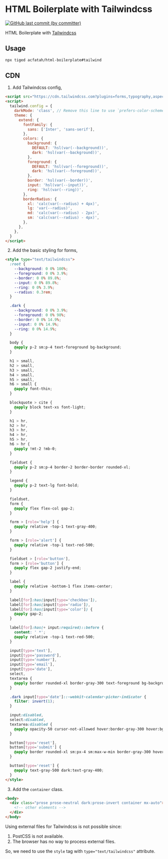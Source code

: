 # HTML Boilerplate with Tailwindcss

<p>
  <a href="https://github.com/acfatah/html-boilerplate/commits/tailwind">
  <img alt="GitHub last commit (by committer)" src="https://img.shields.io/github/last-commit/acfatah/html-boilerplate?display_timestamp=committer&style=flat-square"></a>
</p>

HTML Boilerplate with [Tailwindcss](https://tailwindcss.com)

## Usage

```bash
npx tiged acfatah/html-boilerplate#tailwind
```

## CDN

1. Add Tailwindcss config,

```html
<script src="https://cdn.tailwindcss.com?plugins=forms,typography,aspect-ratio,line-clamp,container-queries"></script>
<script>
  tailwind.config = {
    darkMode: 'class', // Remove this line to use `prefers-color-scheme` CSS media feature
    theme: {
      extend: {
        fontFamily: {
          sans: ['Inter', 'sans-serif'],
        },
        colors: {
          background: {
            DEFAULT: 'hsl(var(--background))',
            dark: 'hsl(var(--background))',
          },
          foreground: {
            DEFAULT: 'hsl(var(--foreground))',
            dark: 'hsl(var(--foreground))',
          },
          border: 'hsl(var(--border))',
          input: 'hsl(var(--input))',
          ring: 'hsl(var(--ring))',
        },
        borderRadius: {
          xl: 'calc(var(--radius) + 4px)',
          lg: 'var(--radius)',
          md: 'calc(var(--radius) - 2px)',
          sm: 'calc(var(--radius) - 4px)',
        },
      },
    },
  }
</script>
```

2. Add the basic styling for forms,

```html
<style type="text/tailwindcss">
  :root {
    --background: 0 0% 100%;
    --foreground: 0 0% 3.9%;
    --border: 0 0% 89.8%;
    --input: 0 0% 89.8%;
    --ring: 0 0% 3.9%;
    --radius: 0.3rem;
  }

  .dark {
    --background: 0 0% 3.9%;
    --foreground: 0 0% 98%;
    --border: 0 0% 14.9%;
    --input: 0 0% 14.9%;
    --ring: 0 0% 14.9%;
  }

  body {
    @apply p-2 sm:p-4 text-foreground bg-background;
  }

  h1 > small,
  h2 > small,
  h3 > small,
  h4 > small,
  h5 > small,
  h6 > small {
    @apply font-thin;
  }

  blockquote > cite {
    @apply block text-xs font-light;
  }

  h1 > hr,
  h2 > hr,
  h3 > hr,
  h4 > hr,
  h5 > hr,
  h6 > hr {
    @apply !mt-2 !mb-0;
  }

  fieldset {
    @apply p-2 sm:p-4 border-2 border-border rounded-xl;
  }

  legend {
    @apply p-2 text-lg font-bold;
  }

  fieldset,
  form {
    @apply flex flex-col gap-2;
  }

  form > [role='help'] {
    @apply relative -top-1 text-gray-400;
  }

  form > [role='alert'] {
    @apply relative -top-1 text-red-500;
  }

  fieldset > [role='button'],
  form > [role='button'] {
    @apply flex gap-2 justify-end;
  }

  label {
    @apply relative -bottom-1 flex items-center;
  }

  label[for]:has(input[type='checkbox']),
  label[for]:has(input[type='radio']),
  label[for]:has(input[type='color']) {
    @apply gap-2;
  }

  label[for]:has(+ input:required)::before {
    content: ' *';
    @apply relative -top-1 text-red-500;
  }

  input[type='text'],
  input[type='password'],
  input[type='number'],
  input[type='email'],
  input[type='date'],
  select,
  textarea {
    @apply border rounded-xl border-gray-300 text-foreground bg-background hover:border-blue-500 hover:bg-opacity-50 focus:bg-gray-50 dark:focus:bg-gray-900;
  }

  .dark input[type='date']::-webkit-calendar-picker-indicator {
    filter: invert(1);
  }

  input:disabled,
  select:disabled,
  textarea:disabled {
    @apply opacity-50 cursor-not-allowed hover:border-gray-300 hover:bg-none;
  }

  button[type='reset'],
  button[type='submit'] {
    @apply border rounded-xl sm:px-4 sm:max-w-min border-gray-300 hover:bg-gray-50 hover:border-blue-500 dark:hover:bg-gray-900;
  }

  button[type='reset'] {
    @apply text-gray-500 dark:text-gray-400;
  }
</style>
```

3. Add the `container` class.

```html
<body>
  <div class="prose prose-neutral dark:prose-invert container mx-auto">
    <!-- other elements -->
  </div>
</body>
```

Using external files for Tailwindcss is not possible since:

1. PostCSS is not available.
2. The browser has no way to process external files.

So, we need to use the `style` tag with `type="text/tailwindcss"` attribute.
